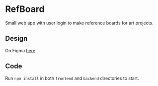 # RefBoard
Small web app with user login to make reference boards for art projects.

## Design
On Figma [here](https://www.figma.com/file/fnZHyOigsz4CtTsvQHR73K/RefBoard?type=design&node-id=0%3A1&t=1QLxuneKbsbjKPg1-1).

## Code
Run `npm install` in both `frontend` and `backend` directories to start.
